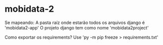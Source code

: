 # mobidata-2
Se mapeando:
A pasta raíz onde estarão todos os arquivos django é 'mobidata2-app'
O projeto django tem como nome 'mobidata2project'

Como exportar os requirements?
Use 'py -m pip freeze > requirements.txt'